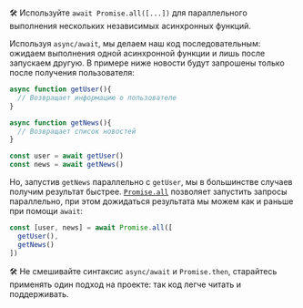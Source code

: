 🛠 Используйте `await Promise.all([...])` для параллельного выполнения нескольких независимых асинхронных функций.

Используя `async/await`, мы делаем наш код последовательным: ожидаем выполнения одной асинхронной функции и лишь после запускаем другую. В примере ниже новости будут запрошены только после получения пользователя:

```js
async function getUser(){
  // Возвращает информацию о пользователе
}

async function getNews(){
  // Возвращает список новостей
}

const user = await getUser()
const news = await getNews()
```

Но, запустив `getNews` параллельно c `getUser`, мы в большинстве случаев получим результат быстрее. [`Promise.all`](/js/promise-all) позволяет запустить запросы параллельно, при этом дожидаться результата мы можем как и раньше при помощи `await`:

```js
const [user, news] = await Promise.all([
  getUser(),
  getNews()
])
```

🛠 Не смешивайте синтаксис `async/await` и `Promise.then`, старайтесь применять один подход на проекте: так код легче читать и поддерживать.
